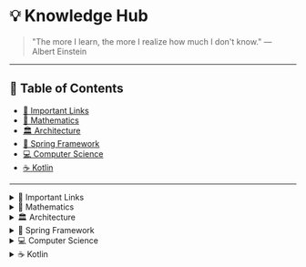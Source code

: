 # 💡 Knowledge Hub

> "The more I learn, the more I realize how much I don't know." — Albert Einstein

---

## 📌 Table of Contents
- [🔗 Important Links](#-important-links)
- [🧮 Mathematics](#-mathematics)
- [🏛 Architecture](#-architecture)
- [🌱 Spring Framework](#-spring-framework)
- [💻 Computer Science](#-computer-science)
- [☕ Kotlin](#-kotlin)

---

<details>
<summary>🔗 Important Links</summary>

- [📌 Important Links](./ImportantLinks.md) ![Free](https://img.shields.io/badge/free-green)

</details>

<details>
<summary>🧮 Mathematics</summary>

- [📘 Maths Links](./MathsLinks.md) ![Free](https://img.shields.io/badge/free-green)

</details>

<details>
<summary>🏛 Architecture</summary>

- [📝 Software Architecture and the Art of Experimentation](https://www.infoq.com/articles/architecture-experimentation) ![Article](https://img.shields.io/badge/article-blue)
- [📄 Software Architecture Styles](./ArchitecturePatterns/SoftwareArchitectureStyles.pdf) ![PDF](https://img.shields.io/badge/pdf-red)
- [⚡ Event Driven Architecture](./ArchitecturePatterns/event-driven-architecture.md) ![Doc](https://img.shields.io/badge/doc-yellow)

</details>

<details>
<summary>🌱 Spring Framework</summary>

- [📖 Spring Essentials](./spring/SpringNotes.md) ![Notes](https://img.shields.io/badge/notes-blue)

</details>

<details>
<summary>💻 Computer Science</summary>

- [🎓 Free Computer Science Courses from the World's Top Universities](https://www.freecodecamp.org/news/free-courses-top-cs-universities/) ![Free](https://img.shields.io/badge/free-green)

</details>

<details>
<summary>☕ Kotlin</summary>

- [🚀 Kotlin RoadMap](./kotlin_roadmap.md) ![Roadmap](https://img.shields.io/badge/roadmap-orange)

</details>
